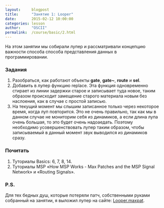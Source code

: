 ```yaml
---
layout:     blogpost
title:      "Занятие 1: Looper"
date:       2015-02-12 10:00:00
categories: lesson
author:     "OSCII"
permalink:  /course/basic/2.html
---
```


На этом занятии мы собирали лупер и рассматривали концепцию важности способа способа представления данных в программировании.

### Задания

1. Разобраться, как работают объекты **gate**, **gate~**, **route** и **sel**.
2. Добавить в лупер функцию replace. Эта функция одновременно стирает из линии задержки старое и записывает туда новое, таким образом происходит замещение старого материала новым без наслоения, как в случае с простой записью.
2. На текущий момент мы слышим записанное только через некоторое время, когда луп повторится. Это не очень правильно, так как мы в данном случае не мониторим себя из динамиков, а если длина лупа очень большая, то это будет очень надоаедать. Поэтому необходимо усовершенствовать лупер таким образом, чтобы записываемый в данный момент звук выводился из динамиков сразу.

### Почитать

1. Туториалы Basics: 6, 7, 8, 14.
2. Туториалы MSP «How MSP Works - Max Patches and the MSP Signal Network» и «Routing Signals».

### P.S.

Для тех бедных душ, которые потеряли патч, собственными руками собранный на занятии, я выложил лупер на сайте: [Looper.maxpat](/f/course/Looper.maxpat).
